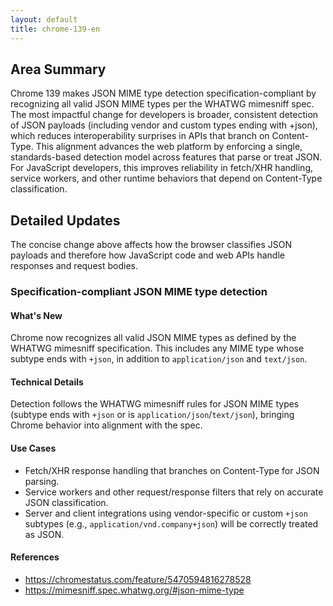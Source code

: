 ```yaml
---
layout: default
title: chrome-139-en
---
```


## Area Summary

Chrome 139 makes JSON MIME type detection specification-compliant by recognizing all valid JSON MIME types per the WHATWG mimesniff spec. The most impactful change for developers is broader, consistent detection of JSON payloads (including vendor and custom types ending with +json), which reduces interoperability surprises in APIs that branch on Content-Type. This alignment advances the web platform by enforcing a single, standards-based detection model across features that parse or treat JSON. For JavaScript developers, this improves reliability in fetch/XHR handling, service workers, and other runtime behaviors that depend on Content-Type classification.

## Detailed Updates

The concise change above affects how the browser classifies JSON payloads and therefore how JavaScript code and web APIs handle responses and request bodies.

### Specification-compliant JSON MIME type detection

#### What's New
Chrome now recognizes all valid JSON MIME types as defined by the WHATWG mimesniff specification. This includes any MIME type whose subtype ends with `+json`, in addition to `application/json` and `text/json`.

#### Technical Details
Detection follows the WHATWG mimesniff rules for JSON MIME types (subtype ends with `+json` or is `application/json`/`text/json`), bringing Chrome behavior into alignment with the spec.

#### Use Cases
- Fetch/XHR response handling that branches on Content-Type for JSON parsing.
- Service workers and other request/response filters that rely on accurate JSON classification.
- Server and client integrations using vendor-specific or custom `+json` subtypes (e.g., `application/vnd.company+json`) will be correctly treated as JSON.

#### References
- https://chromestatus.com/feature/5470594816278528
- https://mimesniff.spec.whatwg.org/#json-mime-type
